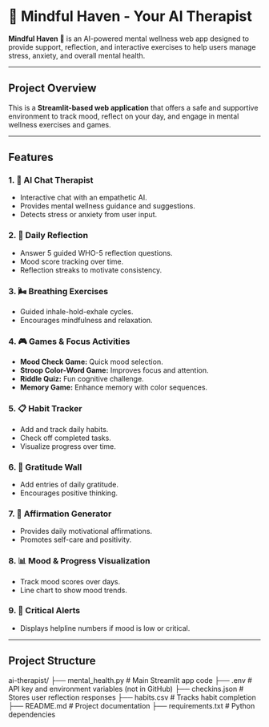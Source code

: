 # 🌿 Mindful Haven - Your AI Therapist

**Mindful Haven 🌿** is an AI-powered mental wellness web app designed to provide support, reflection, and interactive exercises to help users manage stress, anxiety, and overall mental health.

---

## **Project Overview**
This is a **Streamlit-based web application** that offers a safe and supportive environment to track mood, reflect on your day, and engage in mental wellness exercises and games.

---

## **Features**

### 1. 💬 AI Chat Therapist
- Interactive chat with an empathetic AI.
- Provides mental wellness guidance and suggestions.
- Detects stress or anxiety from user input.

### 2. 📝 Daily Reflection
- Answer 5 guided WHO-5 reflection questions.
- Mood score tracking over time.
- Reflection streaks to motivate consistency.

### 3. 🌬️ Breathing Exercises
- Guided inhale-hold-exhale cycles.
- Encourages mindfulness and relaxation.

### 4. 🎮 Games & Focus Activities
- **Mood Check Game:** Quick mood selection.
- **Stroop Color-Word Game:** Improves focus and attention.
- **Riddle Quiz:** Fun cognitive challenge.
- **Memory Game:** Enhance memory with color sequences.

### 5. 📋 Habit Tracker
- Add and track daily habits.
- Check off completed tasks.
- Visualize progress over time.

### 6. 🌸 Gratitude Wall
- Add entries of daily gratitude.
- Encourages positive thinking.

### 7. 💛 Affirmation Generator
- Provides daily motivational affirmations.
- Promotes self-care and positivity.

### 8. 📊 Mood & Progress Visualization
- Track mood scores over days.
- Line chart to show mood trends.

### 9. 🚨 Critical Alerts
- Displays helpline numbers if mood is low or critical.

---

## **Project Structure**

ai-therapist/
├── mental_health.py # Main Streamlit app code
├── .env # API key and environment variables (not in GitHub)
├── checkins.json # Stores user reflection responses
├── habits.csv # Tracks habit completion
├── README.md # Project documentation
├── requirements.txt # Python dependencies


